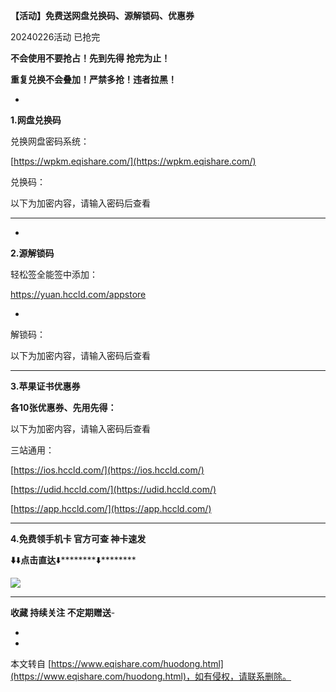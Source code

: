 **【活动】免费送网盘兑换码、源解锁码、优惠券**

20240226活动 已抢完

**不会使用不要抢占！先到先得 抢完为止！**

**重复兑换不会叠加！严禁多抢！违者拉黑！**

-

**1.网盘兑换码**

兑换网盘密码系统：

[https://wpkm.eqishare.com/](https://wpkm.eqishare.com/)

兑换码：

以下为加密内容，请输入密码后查看

* * *

-

**2.源解锁码**

轻松签全能签中添加：

https://yuan.hccld.com/appstore

-

解锁码：

以下为加密内容，请输入密码后查看

* * *

**3.苹果证书优惠券**

**各10张优惠券、先用先得：**

以下为加密内容，请输入密码后查看

三站通用：

[https://ios.hccld.com/](https://ios.hccld.com/)

[https://udid.hccld.com/](https://udid.hccld.com/)

[https://app.hccld.com/](https://app.hccld.com/)

* * *

****4.免费领手机卡 官方可查 神卡速发****

****⬇️****⬇️****点击直达****⬇️********⬇️********

[**![](https://xddhaoka.com/profile/upload/2023/06/01/default1.png)**](https://sim.eqishare.com/ "正规套餐 官方可查 神卡速发")

* * *

**收藏 持续关注 不定期赠送**-

-

-

本文转自 [https://www.eqishare.com/huodong.html](https://www.eqishare.com/huodong.html)，如有侵权，请联系删除。